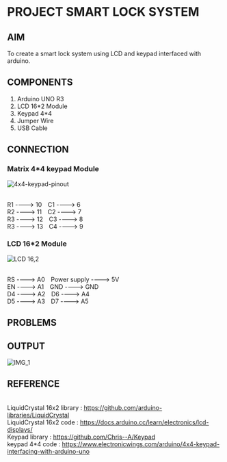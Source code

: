 # PROJECT SMART LOCK SYSTEM


## AIM

To create a smart lock  system using LCD and keypad interfaced with arduino.


## COMPONENTS

1) Arduino UNO R3
2) LCD 16*2 Module
3) Keypad 4*4
4) Jumper Wire
5) USB Cable


## CONNECTION

### Matrix 4*4 keypad Module

 ![4x4-keypad-pinout](https://github.com/user-attachments/assets/dc83c5ce-cfc7-42b1-bf37-a125abce1cc1)

<br> R1 ---->  10&ensp;&ensp;C1 ---->  6
<br> R2 ---->  11&ensp;&ensp;C2 ---->  7
<br> R3 ---->  12&ensp;&ensp;C3 ---->  8
<br> R3 ---->  13&ensp;&ensp;C4 ---->  9	

### LCD 16*2  Module
 
![LCD 16,2](https://github.com/user-attachments/assets/ea945f49-f252-4be1-a027-1b8c65f92841)

<br> RS ---->  A0&ensp;&ensp;Power supply  ---->  5V
<br> EN ---->  A1&ensp;&ensp;GND   ---->  GND
<br> D4 ---->  A2&ensp;&ensp;D6 ---->  A4
<br> D5 ---->  A3&ensp;&ensp;D7 ---->  A5


## PROBLEMS


## OUTPUT

![IMG_1](https://github.com/user-attachments/assets/d91ea7ef-ddce-4b4a-b91b-2932dd2e5b11)


## REFERENCE

<br> LiquidCrystal 16x2 library : https://github.com/arduino-libraries/LiquidCrystal
<br> LiquidCrystal 16x2 code : https://docs.arduino.cc/learn/electronics/lcd-displays/
<br> Keypad library : https://github.com/Chris--A/Keypad
<br> keypad 4*4 code : https://www.electronicwings.com/arduino/4x4-keypad-interfacing-with-arduino-uno
